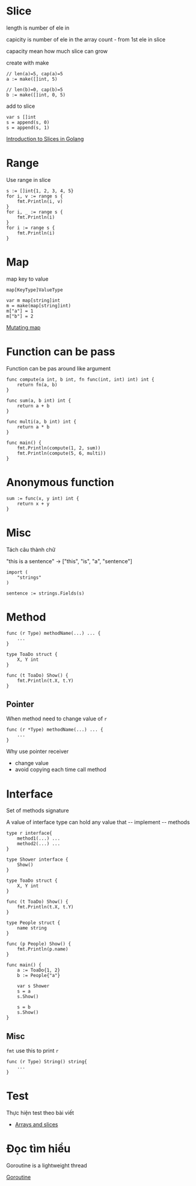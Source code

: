 # Slice

length is number of ele in

capicity is number of ele in the array count - from 1st ele in slice

capacity mean how much slice can grow

create with make
```
// len(a)=5, cap(a)=5
a := make([]int, 5)

// len(b)=0, cap(b)=5
b := make([]int, 0, 5)
```

add to slice
```
var s []int
s = append(s, 0)
s = append(s, 1)
```

[Introduction to Slices in Golang](https://www.callicoder.com/golang-slices/)

# Range

Use range in slice
```
s := []int{1, 2, 3, 4, 5}
for i, v := range s {
    fmt.Println(i, v)
}
for i, _ := range s {
    fmt.Println(i)
}
for i := range s {
    fmt.Println(i)
}
```

# Map

map key to value

```
map[KeyType]ValueType
```

```
var m map[string]int
m = make(map[string]int)
m["a"] = 1
m["b"] = 2
```

[Mutating map](https://tour.golang.org/moretypes/22)

# Function can be pass

Function can be pas around like argument
```
func compute(a int, b int, fn func(int, int) int) int {
    return fn(a, b)
}

func sum(a, b int) int {
    return a + b
}

func multi(a, b int) int {
    return a * b
}

func main() {
    fmt.Println(compute(1, 2, sum))
    fmt.Println(compute(5, 6, multi))
}
```

# Anonymous function

```
sum := func(x, y int) int {
    return x + y
}
```

# Misc

Tách câu thành chữ

"this is a sentence" -> ["this", "is", "a", "sentence"]
```
import (
    "strings"
)

sentence := strings.Fields(s)
```

# Method

```
func (r Type) methodName(...) ... {
    ...
}
```

```
type ToaDo struct {
    X, Y int
}

func (t ToaDo) Show() {
    fmt.Println(t.X, t.Y)
}
```

## Pointer

When method need to change value of ```r```
```
func (r *Type) methodName(...) ... {
    ...
}
```

Why use pointer receiver
- change value
- avoid copying each time call method

# Interface

Set of methods signature

A value of interface type can hold any value that -- implement -- methods

```
type r interface{
    method1(...) ...
    method2(...) ...
}
```

```
type Shower interface {
    Show()
}

type ToaDo struct {
    X, Y int
}

func (t ToaDo) Show() {
    fmt.Println(t.X, t.Y)
}

type People struct {
    name string
}

func (p People) Show() {
    fmt.Println(p.name)
}

func main() {
    a := ToaDo{1, 2}
    b := People{"a"}
    
    var s Shower
    s = a
    s.Show()
    
    s = b
    s.Show()
}
```

## Misc

```fmt``` use this to print ```r```
```
func (r Type) String() string{
    ...
}
```

# Test

Thực hiện test theo bài viết 

- [Arrays and slices](https://quii.gitbook.io/learn-go-with-tests/go-fundamentals/arrays-and-slices)

# Đọc tìm hiểu

Goroutine is a lightweight thread

[Goroutine](https://golangbot.com/goroutines/)